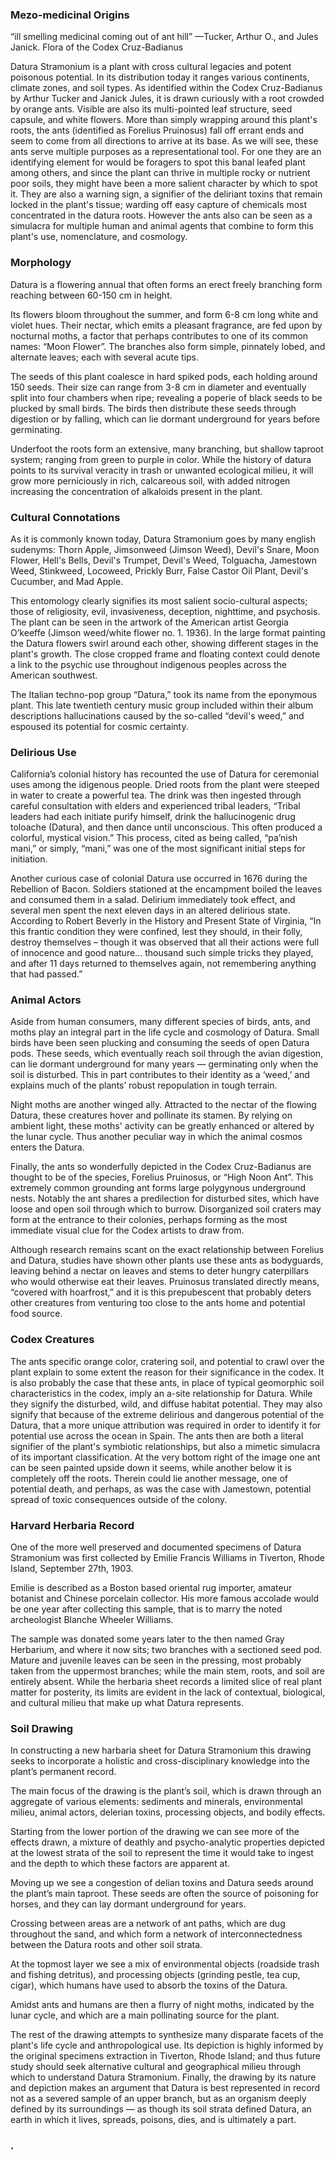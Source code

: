 <param ve-config
	   title="Datura: A Trash Heap of Toxic Delirium"
	   source-image="https://files.cargocollective.com/c824497/210417_GithubCover-01.jpg"
	   banner="https://files.cargocollective.com/c824497/210417_GithubCover-01.jpg"
	   eid="Q105076419"
	   about="Q8666090"
	   layout="vtl"
	   num-maps="13"
	   num-images="11"
	   num-specimens="0"
	   num-primary-sources="6"
	   author="Sam Naylor">

### Mezo-medicinal Origins
“ill smelling medicinal coming out of ant hill” 
—Tucker, Arthur O., and Jules Janick. Flora of the Codex Cruz-Badianus
<param ve-image
    title="(left) Datura Stramonium in the Codex Cruz-Badianus"
    url="https://notevenpast.org/wp-content/uploads/2019/03/Fig_2_0.jpg"
    curtain="true"
    fit="contain"
        ref="1" >

Datura Stramonium is a plant with cross cultural legacies and potent poisonous potential. In its distribution today it ranges various continents, climate zones, and soil types. As identified within the Codex Cruz-Badianus by Arthur Tucker and Janick Jules, it is drawn curiously with a root crowded by orange ants. Visible are also its multi-pointed leaf structure, seed capsule, and white flowers. More than simply wrapping around this plant's roots, the ants (identified as Forelius Pruinosus) fall off errant ends and seem to come from all directions to arrive at its base. As we will see, these ants serve multiple purposes as a representational tool. For one they are an identifying element for would be foragers to spot this banal leafed plant among others, and since the plant can thrive in multiple rocky or nutrient poor soils, they might have been a more salient character by which to spot it. They are also a warning sign, a signifier of the deliriant toxins that remain locked in the plant's tissue; warding off easy capture of chemicals most concentrated in the datura roots. However the ants also can be seen as a simulacra for multiple human and animal agents that combine to form this plant's use, nomenclature, and cosmology. 
<param ve-image
    title="(Left) Watercolor Reproduction of Datura Stramonium in the Codex Cruz-Badianus"
    url="https://www.doaks.org/resources/rare-books/water-color-reproductions-of-the-herbs-in-the-badianus-manuscript-codex-barberini-latin-241-vatican-library-an-aztec-herbal-of-1552/vuillemin-somni_990095787720203941.jpg"
    curtain="true"
    fit="contain"
        ref="1" >

### Morphology
Datura is a flowering annual that often forms an erect freely branching form reaching between 60-150 cm in height. 
<param ve-image fit="contain" title="Datura artwork by Cinzia Marotta. Oil on Canvas. 11.8x7.9 in." url="https://www.artmajeur.com/medias/hd/c/i/cinziamarotta/artwork/8974885_dscn1013.jpg">

Its flowers bloom throughout the summer, and form 6-8 cm long white and violet hues. Their nectar, which emits a pleasant fragrance, are fed upon by nocturnal moths, a factor that perhaps contributes to one of its common names: “Moon Flower”. The branches also form simple, pinnately lobed, and alternate leaves; each with several acute tips. 
<param ve-image fit="contain" title="Datura Laevis. From P. J. Redouté's Choix des plus belles fleurs. Plate 33" url="https://render.fineartamerica.com/images/rendered/default/poster/8/10/break/images/artworkimages/medium/3/datura-stramonium-illustration-1827-r1-botany.jpg">

The seeds of this plant coalesce in hard spiked pods, each holding around 150 seeds. Their size can range from 3-8 cm in diameter and eventually split into four chambers when ripe; revealing a poperie of black seeds to be plucked by small birds. The birds then distribute these seeds through digestion or by falling, which can lie dormant underground for years before germinating. 
<param ve-image fit="contain" title="Fruits and seeds – MHNT" url="https://upload.wikimedia.org/wikipedia/commons/9/9a/Datura_stramonium_MHNT.BOT.2004.0.263a.jpg">

Underfoot the roots form an extensive, many branching, but shallow taproot system; ranging from green to purple in color. While the history of datura points to its survival veracity in trash or unwanted ecological milieu, it will grow more perniciously in rich, calcareous soil, with added nitrogen increasing the concentration of alkaloids present in the plant. 
<param ve-image fit="contain" title="Datura Plant" url="https://ia800501.us.archive.org/BookReader/BookReaderImages.php?id=mobot21753000002021&itemPath=%2F12%2Fitems%2Fmobot21753000002021&server=ia800501.us.archive.org&page=n215_w514">

### Cultural Connotations
As it is commonly known today, Datura Stramonium goes by many english sudenyms: Thorn Apple, Jimsonweed (Jimson Weed), Devil's Snare, Moon Flower, Hell's Bells, Devil's Trumpet, Devil's Weed, Tolguacha, Jamestown Weed, Stinkweed, Locoweed, Prickly Burr, False Castor Oil Plant, Devil's Cucumber, and Mad Apple. 
<param ve-image fit="contain" title="Witch Book" url="https://img.17qq.com/images/asuwurwqhqx.jpeg">

This entomology clearly signifies its most salient socio-cultural aspects; those of religiosity, evil, invasiveness, deception, nighttime, and psychosis. The plant can be seen in the artwork of the American artist Georgia O’keeffe (Jimson weed/white flower no. 1. 1936). In the large format painting the Datura flowers swirl around each other, showing different stages in the plant's growth. The close cropped frame and floating context could denote a link to the psychic use throughout indigenous peoples across the American southwest. 
<param ve-image fit="contain" title="Jimson Weed, 1936 by Georgia O'Keeffe" url="https://www.georgiaokeeffe.net/images/paintings/jimson-weed.jpg">

The Italian techno-pop group “Datura,” took its name from the eponymous plant. This late twentieth century music group included within their album descriptions hallucinations caused by the so-called “devil's weed,” and espoused its potential for cosmic certainty. 
<param ve-image fit="contain" title="CD cover 1993, ZYX Music" url="https://doctorlib.info/herbal/encyclopedia-psychoactive-plants-ethnopharmacology/encyclopedia-psychoactive-plants-ethnopharmacology.files/image297.jpg">

### Delirious Use
California’s colonial history has recounted the use of Datura for ceremonial uses among the idigenous people. Dried roots from the plant were steeped in water to create a powerful tea. The drink was then ingested through careful consultation with elders and experienced tribal leaders, “Tribal leaders had each initiate purify himself, drink the hallucinogenic drug toloache (Datura), and then dance until unconscious. This often produced a colorful, mystical vision.” This process, cited as being called, “pa’nish mani,” or simply, “mani,” was one of the most significant initial steps for initiation. 
<param ve-image fit="contain" title="Natives treating the sick, United States of America, engraving by Vernier from Etats-Unis d'Amerique, by Roux de Rochelle, L'Univers Pittoresque, published by Firmin Didot Freres, Paris, 1837." url="https://specials-images.forbesimg.com/imageserve/5fc3d8b2ac713407e188f27e/960x0.jpg?fit=scale">

Another curious case of colonial Datura use occurred in 1676 during the Rebellion of Bacon. Soldiers stationed at the encampment boiled the leaves and consumed them in a salad. Delirium immediately took effect, and several men spent the next eleven days in an altered delirious state. According to Robert Beverly in the History and Present State of Virginia, “In this frantic condition they were confined, lest they should, in their folly, destroy themselves – though it was observed that all their actions were full of innocence and good nature... thousand such simple tricks they played, and after 11 days returned to themselves again, not remembering anything that had passed.”
<param ve-image fit="contain" title="Venus and Mars by Sandro Botticelli c.1483" url="https://i1.wp.com/www.thecannachronicles.com/wp-content/uploads/2017/06/25_Venus_and_Mars_jpg.jpg?w=800">

### Animal Actors
Aside from human consumers, many different species of birds, ants, and moths play an integral part in the life cycle and cosmology of Datura. Small birds have been seen plucking and consuming the seeds of open Datura pods. These seeds, which eventually reach soil through the avian digestion, can lie dormant underground for many years — germinating only when the soil is disturbed. This in part contributes to their identity as a ‘weed,’ and explains much of the plants’ robust repopulation in tough terrain. 
<param ve-image fit="contain" title="Flower of Datura sanguinea visited by humming-bird Docirnastes ensiferus. (About 1/2 nat. size.)" url="https://theodora.com/encyclopedia/p2/encyclopedia/images/pollination_figure_7a.png">

Night moths are another winged ally. Attracted to the nectar of the flowing Datura, these creatures hover and pollinate its stamen. By relying on ambient light, these moths' activity can be greatly enhanced or altered by the lunar cycle. Thus another peculiar way in which the animal cosmos enters the Datura. 
<param ve-image fit="contain" title="BY JUDITH BRONSTEIN, PHD,
PROFESSOR OF ECOLOGY AND EVOLUTIONARY BIOLOGY AT THE UNIVERSITY OF ARIZONA" url="https://images.squarespace-cdn.com/content/v1/5a107e5b8c56a8994f395098/1529448032575-5YB46PHXVQS8J1MHM7NM/ke17ZwdGBToddI8pDm48kIT0lMRItdDKQB53usPvd6BZw-zPPgdn4jUwVcJE1ZvWQUxwkmyExglNqGp0IvTJZamWLI2zvYWH8K3-s_4yszcp2ryTI0HqTOaaUohrI8PI1qfWwh-zQcTL7_vetI2LO0i13zT1ZDIkWTycQPFoa8EKMshLAGzx4R3EDFOm1kBS/DaturaMothFinalMoon.jpg?format=1000w">

Finally, the ants so wonderfully depicted in the Codex Cruz-Badianus are thought to be of the species, Forelius Pruinosus, or “High Noon Ant”. This extremely common grounding ant forms large polygynous underground nests. Notably the ant shares a predilection for disturbed sites, which have loose and open soil through which to burrow. Disorganized soil craters may form at the entrance to their colonies, perhaps forming as the most immediate visual clue for the Codex artists to draw from. 
<param ve-image fit="contain" title="Profile view of ant Forelius pruinosus" url="https://antwiki.org/wiki/images/a/a5/Forelius_pruinosus_casent0005320_profile_1.jpg">

Although research remains scant on the exact relationship between Forelius and Datura, studies have shown other plants use these ants as bodyguards, leaving behind a nectar on leaves and stems to deter hungry caterpillars who would otherwise eat their leaves. Pruinosus translated directly means, “covered with hoarfrost,” and it is this prepubescent that probably deters other creatures from venturing too close to the ants home and potential food source. 
<param ve-image fit="contain" title="Profile view of ant Forelius pruinosus" url="https://antwiki.org/wiki/images/a/a5/Forelius_pruinosus_casent0005320_profile_1.jpg">

### Codex Creatures
The ants specific orange color, cratering soil, and potential to crawl over the plant explain to some extent the reason for their significance in the codex. It is also probably the case that these ants, in place of typical geomorphic soil characteristics in the codex, imply an a-site relationship for Datura. While they signify the disturbed, wild, and diffuse habitat potential. They may also signify that because of the extreme delirious and dangerous potential of the Datura, that a more unique attribution was required in order to identify it for potential use across the ocean in Spain. The ants then are both a literal signifier of the plant's symbiotic relationships, but also a mimetic simulacra of its important classification. At the very bottom right of the image one ant can be seen painted upside down it seems, while another below it is completely off the roots. Therein could lie another message, one of potential death, and perhaps, as was the case with Jamestown, potential spread of toxic consequences outside of the colony. 
<param ve-image fit="contain" title="Roasted Coffee Beans" url="https://upload.wikimedia.org/wikipedia/commons/1/13/Libellus_de_medicinalibus_Indorum_herbis_f._13v.jpg">

### Harvard Herbaria Record
One of the more well preserved and documented specimens of Datura Stramonium was first collected by Emilie Francis Williams in Tiverton, Rhode Island, September 27th, 1903. 
<param ve-image  fit="contain" title="Harvard Herbaria Sample, Datura: Solanaceae" url="https://bisque.cyverse.org/image_service/image/00-kGtA8oRwqEnMiWomz6jNh9?rotate=guess&resize=1250&format=jpeg,quality,100">

Emilie is described as a Boston based oriental rug importer, amateur botanist and Chinese porcelain collector. His more famous accolade would be one year after collecting this sample, that is to marry the noted archeologist Blanche Wheeler Williams. 
<param ve-image  fit="contain" title="Group after leaving Delphi, on the way up Parnassus. Blanche Wheeler Williams on left. Courtesy of the Smith College Archives." url="https://www.brown.edu/Research/Breaking_Ground/photos/BlancheWheelerWilliams/1149013977.jpg">

The sample was donated some years later to the then named Gray Herbarium, and where it now sits; two branches with a sectioned seed pod. Mature and juvenile leaves can be seen in the pressing, most probably taken from the uppermost branches; while the main stem, roots, and soil are entirely absent. While the herbaria sheet records a limited slice of real plant matter for posterity, its limits are evident in the lack of contextual, biological, and cultural milieu that make up what Datura represents. 
<param ve-image  fit="contain" title="Harvard Herbaria Sample, Datura: Solanaceae" url="https://bisque.cyverse.org/image_service/image/00-kGtA8oRwqEnMiWomz6jNh9?rotate=guess&resize=1250&format=jpeg,quality,100">

### Soil Drawing
In constructing a new harbaria sheet for Datura Stramonium this drawing seeks to incorporate a holistic and cross-disciplinary knowledge into the plant’s permanent record. 
<param ve-image  fit="contain" title="Soil in the Herbarium" url="https://files.cargocollective.com/c824497/210420_Sheet-01.jpg">

The main focus of the drawing is the plant’s soil, which is drawn through an aggregate of various elements: sediments and minerals, environmental milieu, animal actors, delerian toxins, processing objects, and bodily effects. 
<param ve-image region=1,2494,1125,1012 fit="contain" title="Soil in the Herbarium" url="https://files.cargocollective.com/c824497/210420_Sheet-01.jpg">

Starting from the lower portion of the drawing we can see more of the effects drawn, a mixture of deathly and psycho-analytic properties depicted at the lowest strata of the soil to represent the time it would take to ingest and the depth to which these factors are apparent at.
<param ve-image region=1473,2200,830,703 fit="contain" title="Soil in the Herbarium" url="https://files.cargocollective.com/c824497/210420_Sheet-01.jpg">

Moving up we see a congestion of delian toxins and Datura seeds around the plant’s main taproot. These seeds are often the source of poisoning for horses, and they can lay dormant underground for years. 
<param ve-image region=679,1767,830,703 fit="contain" title="Soil in the Herbarium" url="https://files.cargocollective.com/c824497/210420_Sheet-01.jpg">

Crossing between areas are a network of ant paths, which are dug throughout the sand, and which form a network of interconnectedness between the Datura roots and other soil strata. 
<param ve-image region=1385,1801,830,703 fit="contain" title="Soil in the Herbarium" url="https://files.cargocollective.com/c824497/210420_Sheet-01.jpg">

At the topmost layer we see a mix of environmental objects (roadside trash and fishing detritus), and processing objects (grinding pestle, tea cup, cigar), which humans have used to absorb the toxins of the Datura. 
<param ve-image region=197,826,830,703 fit="contain" title="Soil in the Herbarium" url="https://files.cargocollective.com/c824497/210420_Sheet-01.jpg">

Amidst ants and humans are then a flurry of night moths, indicated by the lunar cycle, and which are a main pollinating source for the plant. 
<param ve-image region=457,0,1433,1214 fit="contain" title="Soil in the Herbarium" url="https://files.cargocollective.com/c824497/210420_Sheet-01.jpg">

The rest of the drawing attempts to synthesize many disparate facets of the plant's life cycle and anthropological use. Its depiction is highly informed by the original specimens extraction in Tiverton, Rhode Island; and thus future study should seek alternative cultural and geographical milieu through which to understand Datura Stramonium. Finally, the drawing by its nature and depiction makes an argument that Datura is best represented in record not as a severed sample of an upper branch, but as an organism deeply defined by its surroundings — as though its soil strata defined Datura, an earth in which it lives, spreads, poisons, dies, and is ultimately a part.
<param ve-image  fit="contain" title="Soil in the Herbarium" url="https://files.cargocollective.com/c824497/210420_Sheet-01.jpg">

### .
